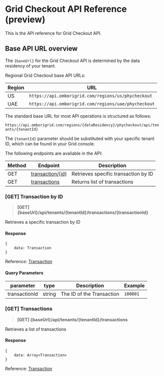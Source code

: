 # Grid Checkout API Reference (preview)

This is the API reference for Grid Checkout API.

## Base API URL overview

The `{baseUrl}` for the Grid Checkout API is determined by the data residency of your tenant.

Regional Grid Checkout base API URLs:

| Region | URL                                                                         |
| ------ | --------------------------------------------------------------------------- |
| US     | `https://api.omborigrid.com/regions/us/phycheckout`  |
| UAE    | `https://api.omborigrid.com/regions/uae/phycheckout` |

The standard base URL for most API operations is structured as follows:

`https://api.omborigrid.com/regions/{dataResidency}/phycheckout/api/tenants/{tenantId}`

The `{tenantId}` parameter should be substituted with your specific tenant ID, which can be found in your Grid console.

The following endpoints are available in the API:

| Method | Endpoint                                                        | Description                          |
| ------ | --------------------------------------------------------------- | ------------------------------------ |
| GET    | [transaction/{id}](/grid-checkout/api?id=get-transaction-by-id) | Retrieves specific transaction by ID |
| GET    | [transactions](/grid-checkout/api?id=get-transactions)          | Returns list of transactions         |

### [GET] Transaction by ID

> **[GET] {baseUrl}/api/tenants/{tenantId}/transactions/{transactionId}**

Retrieves a specific transaction by ID

#### Response

```
{
    data: Transaction
}
```

Reference: [Transaction](/grid-checkout/data-model?id=TransactionResponse)

#### Query Parameters

| parameter     | type   | Description               | Example  |
| ------------- | ------ | ------------------------- | -------- |
| transactionId | string | The ID of the Transaction | `100001` |

### [GET] Transactions

> **[GET] {baseUrl}/api/tenants/{tenantId}/transactions**

Retrieves a list of transactions

#### Response

```
{
    data: Array<Transaction>
}
```

Reference: [Transaction](/grid-checkout/data-model?id=TransactionResponse)
